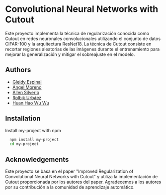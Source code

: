 # Convolutional Neural Networks with Cutout

Este proyecto implementa la técnica de regularización conocida como Cutout en redes neuronales convolucionales utilizando el conjunto de datos CIFAR-100 y la arquitectura ResNet18. La técnica de Cutout consiste en recortar regiones aleatorias de las imágenes durante el entrenamiento para mejorar la generalización y mitigar el sobreajuste en el modelo.

## Authors

- [Gleidy Espinal](https://github.com/GleidyEspinal)
- [Angel Moreno](https://github.com/maquico)
- [Allen Silverio](https://github.com/Allensilverio)
- [Rolbik Urbáez](https://github.com/Wolbik)
- [Huan Hao Wu Wu](https://github.com/huanhaowu)


## Installation

Install my-project with npm

```bash
  npm install my-project
  cd my-project
```

  

## Acknowledgements

Este proyecto se basa en el paper "Improved Regularization of Convolutional Neural Networks with Cutout" y utiliza la implementación de Cutout proporcionada por los autores del paper. Agradecemos a los autores por su contribución a la comunidad de aprendizaje automático.

  

